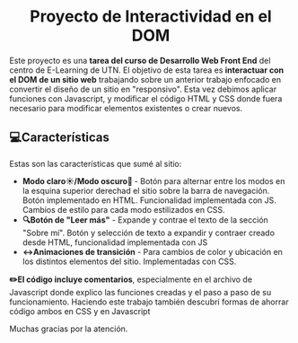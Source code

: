 <h1 align="center" id="title">Proyecto de Interactividad en el DOM</h1>

<p id="description">Este proyecto es una <b>tarea del curso de Desarrollo Web Front End</b> del centro de E-Learning de UTN. El objetivo de esta tarea es <b>interactuar con el DOM de un sitio web</b> trabajando sobre un anterior trabajo enfocado en convertir el diseño de un sitio en "responsivo". Esta vez debimos aplicar funciones con Javascript, y modificar el código HTML y CSS donde fuera necesario para modificar elementos existentes o crear nuevos.</p>

  
  
<h2>💻Características</h2>

Estas son las características que sumé al sitio:

*   <b>Modo claro☀️/Modo oscuro🌛 </b> - Botón para alternar entre los modos en la esquina superior derechad el sitio sobre la barra de navegación. Botón implementado en HTML. Funcionalidad implementada con JS. Cambios de estilo para cada modo estilizados en CSS.
*   <b>🔍Botón de "Leer más"</b> - Expande y contrae el texto de la sección "Sobre mí". Botón y selección de texto a expandir y contraer creado desde HTML, funcionalidad implementada con JS
*   <b>↔️Animaciones de transición</b> - Para cambios de color y ubicación en los distintos elementos del sitio. Implementadas con CSS.




<p><b>✏️El código incluye comentarios</b>, especialmente en el archivo de Javascript donde explico las funciones creadas y el paso a paso de su funcionamiento. Haciendo este trabajo también descubrí formas de ahorrar código ambos en CSS y en Javascript</p>
<p>Muchas gracias por la atención.</p>



